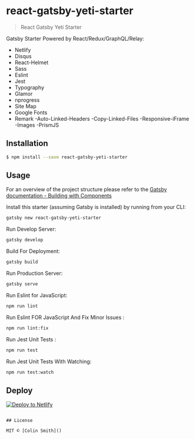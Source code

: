 # react-gatsby-yeti-starter

> React Gatsby Yeti Starter

Gatsby Starter Powered by React/Redux/GraphQL/Relay:
- Netlify
- Disqus
- React-Helmet
- Sass
- Eslint
- Jest
- Typography
- Glamor
- nprogress
- Site Map
- Google Fonts
- Remark
   -Auto-Linked-Headers
   -Copy-Linked-Files
   -Responsive-iFrame
   -Images
   -PrismJS

## Installation

```sh
$ npm install --save react-gatsby-yeti-starter
```

## Usage

For an overview of the project structure please refer to the [Gatsby documentation - Building with Components](https://www.gatsbyjs.org/docs/building-with-components/)

Install this starter (assuming Gatsby is installed) by running from your CLI:
```sh
gatsby new react-gatsby-yeti-starter
```

Run Develop Server:
```sh
gatsby develop
```

Build For Deployment:
```sh
gatsby build
```

Run Production Server:
```sh
gatsby serve
```

Run Eslint for JavaScript:
```sh
npm run lint
```

Run Eslint FOR JavaScript And Fix Minor Issues :
```sh
npm run lint:fix
```

Run Jest Unit Tests :
```sh
npm run test
```

Run Jest Unit Tests With Watching:
```sh
npm run test:watch
```
## Deploy

[![Deploy to Netlify](https://www.netlify.com/img/deploy/button.svg)](https://app.netlify.com/start/deploy?repository=https://github.com/BeardedYeti/react-gatsby-yeti-starter)
```

## License

MIT © [Colin Smith]()